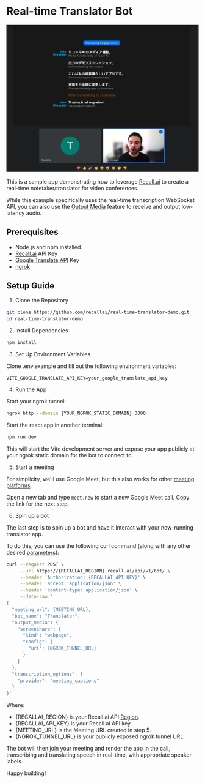 # Real-time Translator Bot

![](./real-time-translator.png)

This is a sample app demonstrating how to leverage [Recall.ai](https://www.recall.ai/) to create a real-time notetaker/translator for video conferences.

While this example specifically uses the real-time transcription WebSocket API, you can also use the [Output Media](https://docs.recall.ai/docs/stream-media) feature to receive and output low-latency audio.

## Prerequisites

-   Node.js and npm installed.
-   [Recall.ai](https://recall.ai) API Key
-   [Google Translate API](https://cloud.google.com/translate/docs/reference/rest/?apix=true) Key
-   [ngrok](https://docs.recall.ai/docs/local-webhook-development)

## Setup Guide

1. Clone the Repository

```bash
git clone https://github.com/recallai/real-time-translator-demo.git
cd real-time-translator-demo
```

2. Install Dependencies

```bash
npm install
```

3. Set Up Environment Variables

Clone .env.example and fill out the following environment variables:

```env
VITE_GOOGLE_TRANSLATE_API_KEY=your_google_translate_api_key
```

4. Run the App

Start your ngrok tunnel:

```bash
ngrok http --domain {YOUR_NGROK_STATIC_DOMAIN} 3000
```

Start the react app in another terminal:

```bash
npm run dev
```

This will start the Vite development server and expose your app publicly at your ngrok static domain for the bot to connect to.

5. Start a meeting

For simplicity, we'll use Google Meet, but this also works for other [meeting platforms](https://docs.recall.ai/docs/stream-media#platform-support).

Open a new tab and type `meet.new` to start a new Google Meet call. Copy the link for the next step.

6. Spin up a bot

The last step is to spin up a bot and have it interact with your now-running translator app.

To do this, you can use the following curl command (along with any other desired [parameters](https://docs.recall.ai/reference/bot_create)):

```bash
curl --request POST \
     --url https://{RECALLAI_REGION}.recall.ai/api/v1/bot/ \
     --header 'Authorization: {RECALLAI_API_KEY}' \
     --header 'accept: application/json' \
     --header 'content-type: application/json' \
     --data-raw '
{
  "meeting_url": {MEETING_URL},
  "bot_name": "Translator",
  "output_media": {
    "screenshare": {
      "kind": "webpage",
      "config": {
        "url": {NGROK_TUNNEL_URL}
      }
    }
  },
  "transcription_options": {
    "provider": "meeting_captions"
  }
}'
```

Where:

-   {RECALLAI_REGION} is your Recall.ai API [Region](https://docs.recall.ai/docs/regions).
-   {RECALLAI_API_KEY} is your Recall.ai API key.
-   {MEETING_URL} is the Meeting URL created in step 5.
-   {NGROK_TUNNEL_URL} is your publicly exposed ngrok tunnel URL

The bot will then join your meeting and render the app in the call, transcribing and translating speech in real-time, with appropriate speaker labels.

Happy building!
